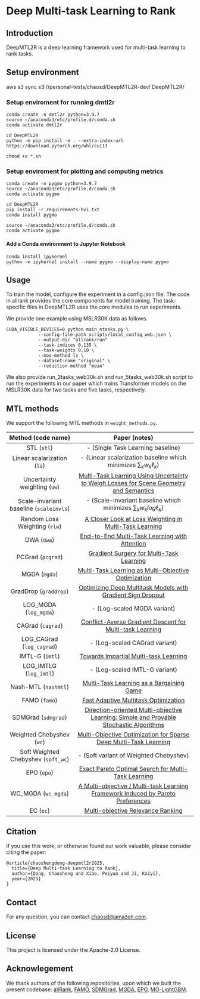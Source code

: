 
# Deep Multi-task Learning to Rank 

## Introduction
DeepMTL2R is a deep learning framework used for multi-task learning to rank tasks. 

## Setup environment
<!-- follow https://github.com/OptMN-Lab/fairgrad -->
<!-- https://github.com/Cranial-XIX/FAMO -->
<!-- https://github.com/allegro/allRank/tree/master/allrank -->
aws s3 sync s3://personal-tests/chaosd/DeepMTL2R-dev/ DeepMTL2R/

### Setup enviroment for running dmtl2r
```
conda create -n dmtl2r python=3.9.7
source ~/anaconda3/etc/profile.d/conda.sh
conda activate dmtl2r

cd DeepMTL2R
python -m pip install -e . --extra-index-url https://download.pytorch.org/whl/cu113

chmod +x *.sh
```

### Setup enviroment for plotting and computing metrics
```
conda create -n pygmo python=3.9.7
source ~/anaconda3/etc/profile.d/conda.sh
conda activate pygmo

cd DeepMTL2R
pip install -r requirements-hvi.txt
conda install pygmo

source ~/anaconda3/etc/profile.d/conda.sh
conda activate pygmo
```

#### Add a Conda environment to Jupyter Notebook
```
conda install ipykernel
python -m ipykernel install --name pygmo --display-name pygmo
```

## Usage 
To train the model, configure the experiment in a config.json file. The code in allrank provides the core components for model training. The task-specific files in DeepMTL2R uses the core modules to run experiments.

We provide one example using MSLR30K data as follows.
```
CUDA_VISIBLE_DEVICES=0 python main_ntasks.py \
            --config-file-path scripts/local_config_web.json \
            --output-dir "allrank/run"
            --task-indices 0,135 \
            --task-weights 0,10 \
            --moo-method ls \
            --dataset-name "original" \
            --reduction-method "mean" 
```
We also provide run_2tasks_web30k.sh and run_5tasks_web30k.sh script to run the experiments in our paper which trains Transformer models on the MSLR30K data for two tasks and five tasks, respectively.

## MTL methods

We support the following MTL methods in ```weight_methods.py```. 

| Method (code name) | Paper (notes) |
| :---: | :---: |
| STL (`stl`) | - (Single Task Learning baseline) |
| Linear scalarization (`ls`) | - (Linear scalarization baseline which minimizes $\sum_k w_k\ell_k$) |
| Uncertainty weighting (`uw`) | [Multi-Task Learning Using Uncertainty to Weigh Losses for Scene Geometry and Semantics](https://arxiv.org/pdf/1705.07115v3.pdf) |
| Scale-invariant baseline (`scaleinvls`) | - (Scale-invariant baseline which minimizes $\sum_k w_klog\ell_k$) |
| Random Loss Weighting (`rlw`) | [A Closer Look at Loss Weighting in Multi-Task Learning](https://arxiv.org/pdf/2111.10603.pdf) |
| DWA (`dwa`) | [End-to-End Multi-Task Learning with Attention](https://arxiv.org/abs/1803.10704) |
| PCGrad (`pcgrad`) | [Gradient Surgery for Multi-Task Learning](https://arxiv.org/abs/2001.06782) |
| MGDA (`mgda`) | [Multi-Task Learning as Multi-Objective Optimization](https://arxiv.org/abs/1810.04650) |
| GradDrop (`graddrop`) | [Optimizing Deep Multitask Models with Gradient Sign Dropout](https://proceedings.neurips.cc/paper/2020/hash/16002f7a455a94aa4e91cc34ebdb9f2d-Abstract.html) |
| LOG_MGDA (`log_mgda`) | - (Log-scaled MGDA variant) |
| CAGrad (`cagrad`) | [Conflict-Averse Gradient Descent for Multi-task Learning](https://arxiv.org/pdf/2110.14048.pdf) |
| LOG_CAGrad (`log_cagrad`) | - (Log-scaled CAGrad variant) |
| IMTL-G (`imtl`) | [Towards Impartial Multi-task Learning](https://openreview.net/forum?id=IMPnRXEWpvr) |
| LOG_IMTLG (`log_imtl`) | - (Log-scaled IMTL-G variant) |
| Nash-MTL (`nashmtl`) | [Multi-Task Learning as a Bargaining Game](https://arxiv.org/pdf/2202.01017v1.pdf) |
| FAMO (`famo`) | [Fast Adaptive Multitask Optimization](https://arxiv.org/abs/2306.03792.pdf) |
| SDMGrad (`sdmgrad`) | [Direction-oriented Multi-objective Learning: Simple and Provable Stochastic Algorithms](https://arxiv.org/abs/2305.18409) |
| Weighted Chebyshev (`wc`) | [Multi-Objective Optimization for Sparse Deep Multi-Task Learning](https://arxiv.org/abs/2308.12243) |
| Soft Weighted Chebyshev (`soft_wc`) | - (Soft variant of Weighted Chebyshev) |
| EPO (`epo`) | [Exact Pareto Optimal Search for Multi-Task Learning](https://arxiv.org/abs/2108.00597) |
| WC_MGDA (`wc_mgda`) | [A Multi-objective / Multi-task Learning Framework Induced by Pareto Preferences](https://proceedings.mlr.press/v162/momma22a.html) |
| EC (`ec`) | [Multi-objective Relevance Ranking](https://assets.amazon.science/6f/7f/a34aac77415ead5d4d518d5b1801/multi-objective-relevance-ranking.pdf) |


## Citation 
If you use this work, or otherwise found our work valuable, please consider citing the paper:

```
@article{chaoshengdong-deepmtl2r2025,
  title={Deep Multi-task Learning to Rank},
  author={Dong, Chaosheng and Xiao, Peiyao and Ji, Kaiyi},
  year={2025}
}

```

## Contact
For any question, you can contact chaosd@amazon.com.


## License

This project is licensed under the Apache-2.0 License.

## Acknowlegement 
We thank authors of the following repositories, upon which we built the present codebase:
[allRank](https://github.com/allegro/allRank/), [FAMO](https://github.com/Cranial-XIX/FAMO), [SDMGrad](https://github.com/OptMN-Lab/sdmgrad/tree/main), [MGDA](https://github.com/isl-org/MultiObjectiveOptimization), [EPO](https://github.com/dbmptr/EPOSearch), [MO-LightGBM](https://github.com/amazon-science/MO-LightGBM).